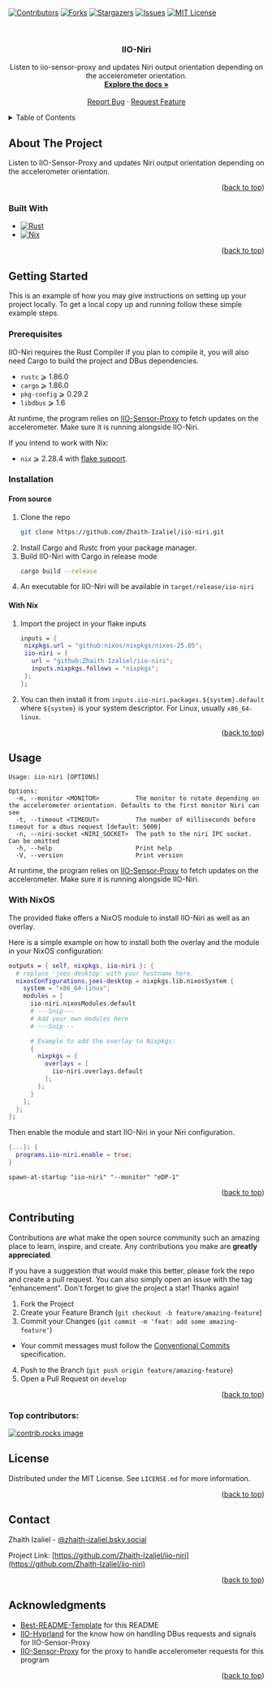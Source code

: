 <!-- Improved compatibility of back to top link: See: https://gitlab.com/othneildrew/Best-README-Template/pull/73 -->
<a id="readme-top"></a>
<!--
*** Thanks for checking out the Best-README-Template. If you have a suggestion
*** that would make this better, please fork the repo and create a pull request
*** or simply open an issue with the tag "enhancement".
*** Don't forget to give the project a star!
*** Thanks again! Now go create something AMAZING! :D
-->



<!-- PROJECT SHIELDS -->
<!--
*** I'm using markdown "reference style" links for readability.
*** Reference links are enclosed in brackets [ ] instead of parentheses ( ).
*** See the bottom of this document for the declaration of the reference variables
*** for contributors-url, forks-url, etc. This is an optional, concise syntax you may use.
*** https://www.markdownguide.org/basic-syntax/#reference-style-links
-->
[![Contributors][contributors-shield]][contributors-url]
[![Forks][forks-shield]][forks-url]
[![Stargazers][stars-shield]][stars-url]
[![Issues][issues-shield]][issues-url]
[![MIT License][license-shield]][license-url]


<!-- PROJECT LOGO -->
<br />
<div align="center">
<h3 align="center">IIO-Niri</h3>

  <p align="center">
  Listen to iio-sensor-proxy and updates Niri output orientation depending on the accelerometer orientation.
    <br />
    <a href="https://github.com/Zhaith-Izaliel/iio-niri?tab=readme-ov-file#usage"><strong>Explore the docs »</strong></a>
    <br />
    <br />
    <a href="https://github.com/Zhaith-Izaliel/iio-niri/issues/new?labels=bug&template=bug-report---.md">Report Bug</a>
    &middot;
    <a href="https://github.com/Zhaith-Izaliel/iio-niri/issues/new?labels=enhancement&template=feature-request---.md">Request Feature</a>
  </p>
</div>


<!-- TABLE OF CONTENTS -->
<details>
  <summary>Table of Contents</summary>
  <ol>
    <li>
      <a href="#about-the-project">About The Project</a>
      <ul>
        <li><a href="#built-with">Built With</a></li>
      </ul>
    </li>
    <li>
      <a href="#getting-started">Getting Started</a>
      <ul>
        <li><a href="#prerequisites">Prerequisites</a></li>
        <li><a href="#installation">Installation</a></li>
      </ul>
    </li>
    <li><a href="#usage">Usage</a></li>
    <li><a href="#roadmap">Roadmap</a></li>
    <li><a href="#contributing">Contributing</a></li>
    <li><a href="#license">License</a></li>
    <li><a href="#contact">Contact</a></li>
    <li><a href="#acknowledgments">Acknowledgments</a></li>
  </ol>
</details>



<!-- ABOUT THE PROJECT -->
## About The Project

Listen to IIO-Sensor-Proxy and updates Niri output orientation depending on the accelerometer orientation. 

<p align="right">(<a href="#readme-top">back to top</a>)</p>



### Built With

* [![Rust][Rust]][Rust-url]
* [![Nix][Nix]][Nix-url]

<p align="right">(<a href="#readme-top">back to top</a>)</p>



<!-- GETTING STARTED -->
## Getting Started

This is an example of how you may give instructions on setting up your project locally.
To get a local copy up and running follow these simple example steps.

### Prerequisites

IIO-Niri requires the Rust Compiler if you plan to compile it, you will also need Cargo to build the project and DBus dependencies.
* `rustc` ⩾ 1.86.0
* `cargo` ⩾ 1.86.0
* `pkg-config` ⩾ 0.29.2
* `libdbus` ⩾ 1.6

At runtime, the program relies on [IIO-Sensor-Proxy](https://gitlab.freedesktop.org/hadess/iio-sensor-proxy/) to fetch updates on the accelerometer. Make sure it is running alongside IIO-Niri.

If you intend to work with Nix:

* `nix` ⩾ 2.28.4 with [flake support](https://wiki.nixos.org/wiki/Flake).

### Installation

#### From source

1. Clone the repo
   ```sh
   git clone https://github.com/Zhaith-Izaliel/iio-niri.git
   ```
2. Install Cargo and Rustc from your package manager.
3. Build IIO-Niri with Cargo in release mode 
   ```sh
   cargo build --release
   ```
4. An executable for IIO-Niri will be available in `target/release/iio-niri`

#### With Nix

1. Import the project in your flake inputs
   ```nix
   inputs = {
    nixpkgs.url = "github:nixos/nixpkgs/nixos-25.05";
    iio-niri = {
      url = "github:Zhaith-Izaliel/iio-niri";
      inputs.nixpkgs.follows = "nixpkgs";
    };
   };
   ```
2. You can then install it from `inputs.iio-niri.packages.${system}.default` where `${system}` is your system descriptor. For Linux, usually `x86_64-linux`.


<p align="right">(<a href="#readme-top">back to top</a>)</p>



<!-- USAGE EXAMPLES -->
## Usage

```
Usage: iio-niri [OPTIONS]

Options:
  -m, --monitor <MONITOR>          The monitor to rotate depending on the accelerometer orientation. Defaults to the first monitor Niri can see
  -t, --timeout <TIMEOUT>          The number of milliseconds before timeout for a dbus request [default: 5000]
  -n, --niri-socket <NIRI_SOCKET>  The path to the niri IPC socket. Can be omitted
  -h, --help                       Print help
  -V, --version                    Print version
```

At runtime, the program relies on [IIO-Sensor-Proxy](https://gitlab.freedesktop.org/hadess/iio-sensor-proxy/) to fetch updates on the accelerometer. Make sure it is running alongside IIO-Niri.

### With NixOS

The provided flake offers a NixOS module to install IIO-Niri as well as an overlay.

Here is a simple example on how to install both the overlay and the module in
your NixOS configuration:

```nix
outputs = { self, nixpkgs, iio-niri }: {
  # replace 'joes-desktop' with your hostname here.
  nixosConfigurations.joes-desktop = nixpkgs.lib.nixosSystem {
    system = "x86_64-linux";
    modules = [
      iio-niri.nixosModules.default
      # ---Snip---
      # Add your own modules here
      # ---Snip---

      # Example to add the overlay to Nixpkgs:
      {
        nixpkgs = {
          overlays = [
            iio-niri.overlays.default
          ];
        };
      }
    ];
  };
};
```

Then enable the module and start IIO-Niri in your Niri configuration.

```nix
{...}: {
  programs.iio-niri.enable = true;
}
```

```kdl
spawn-at-startup "iio-niri" "--monitor" "eDP-1"
```

<p align="right">(<a href="#readme-top">back to top</a>)</p>



<!-- CONTRIBUTING -->
## Contributing

Contributions are what make the open source community such an amazing place to learn, inspire, and create. Any contributions you make are **greatly appreciated**.

If you have a suggestion that would make this better, please fork the repo and create a pull request. You can also simply open an issue with the tag "enhancement".
Don't forget to give the project a star! Thanks again!

1. Fork the Project
2. Create your Feature Branch (`git checkout -b feature/amazing-feature`)
3. Commit your Changes (`git commit -m 'feat: add some amazing-feature'`)
  * Your commit messages must follow the [Conventional Commits](https://www.conventionalcommits.org/en/v1.0.0/) specification.
4. Push to the Branch (`git push origin feature/amazing-feature`)
5. Open a Pull Request on `develop`

<p align="right">(<a href="#readme-top">back to top</a>)</p>

### Top contributors:

<a href="https://github.com/Zhaith-Izaliel/iio-niri/graphs/contributors">
  <img src="https://contrib.rocks/image?repo=Zhaith-Izaliel/iio-niri" alt="contrib.rocks image" />
</a>


<!-- LICENSE -->
## License

Distributed under the MIT License. See `LICENSE.md` for more information.

<p align="right">(<a href="#readme-top">back to top</a>)</p>



<!-- CONTACT -->
## Contact

Zhaith Izaliel - [@zhaith-izaliel.bsky.social](https://bsky.app/profile/zhaith-izaliel.bsky.social)

Project Link: [https://github.com/Zhaith-Izaliel/iio-niri](https://github.com/Zhaith-Izaliel/iio-niri)

<p align="right">(<a href="#readme-top">back to top</a>)</p>



<!-- ACKNOWLEDGMENTS -->
## Acknowledgments

* [Best-README-Template](https://github.com/othneildrew/Best-README-Template) for this README
* [IIO-Hyprland](https://github.com/JeanSchoeller/iio-hyprland) for the know how on handling DBus requests and signals for IIO-Sensor-Proxy
* [IIO-Sensor-Proxy](https://gitlab.freedesktop.org/hadess/iio-sensor-proxy/) for the proxy to handle accelerometer requests for this program

<p align="right">(<a href="#readme-top">back to top</a>)</p>



<!-- MARKDOWN LINKS & IMAGES -->
<!-- https://www.markdownguide.org/basic-syntax/#reference-style-links -->
[contributors-shield]: https://img.shields.io/github/contributors/Zhaith-Izaliel/iio-niri.svg?style=for-the-badge
[contributors-url]: https://github.com/Zhaith-Izaliel/iio-niri/graphs/contributors
[forks-shield]: https://img.shields.io/github/forks/Zhaith-Izaliel/iio-niri.svg?style=for-the-badge
[forks-url]: https://github.com/Zhaith-Izaliel/iio-niri/network/members
[stars-shield]: https://img.shields.io/github/stars/Zhaith-Izaliel/iio-niri.svg?style=for-the-badge
[stars-url]: https://github.com/Zhaith-Izaliel/iio-niri/stargazers
[issues-shield]: https://img.shields.io/github/issues/Zhaith-Izaliel/iio-niri.svg?style=for-the-badge
[issues-url]: https://github.com/Zhaith-Izaliel/iio-niri/issues
[license-shield]: https://img.shields.io/github/license/Zhaith-Izaliel/iio-niri.svg?style=for-the-badge
[license-url]: https://github.com/Zhaith-Izaliel/iio-niri/blob/master/LICENSE.md

[Rust]: https://img.shields.io/badge/Rust-B7400F?style=for-the-badge&logo=rust&logoColor=white
[Rust-url]: https://www.rust-lang.org/
[Nix]: https://img.shields.io/badge/nix-0B1120?style=for-the-badge&logo=nixos
[Nix-url]: https://nixos.org/
